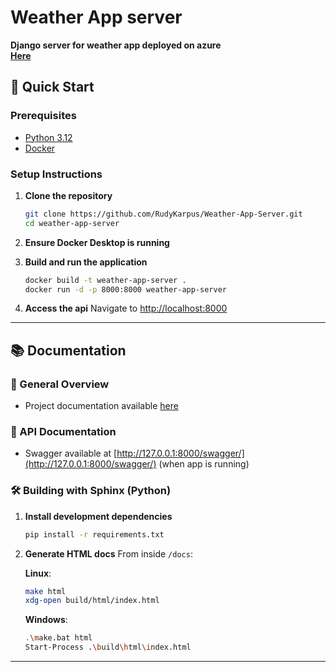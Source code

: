 # Weather App server
**Django server for weather app deployed on azure**<br>
**[Here](https://weatherupapp-efbkesfae4ggcmeu.uksouth-01.azurewebsites.net/)**


## 🚀 Quick Start

### Prerequisites

* [Python 3.12](https://www.python.org/downloads/)
* [Docker](https://www.docker.com/)

### Setup Instructions

1. **Clone the repository**

   ```bash
   git clone https://github.com/RudyKarpus/Weather-App-Server.git
   cd weather-app-server
   ```

2. **Ensure Docker Desktop is running**

3. **Build and run the application**

   ```bash
   docker build -t weather-app-server .
   docker run -d -p 8000:8000 weather-app-server
   ```

4. **Access the api**
   Navigate to [http://localhost:8000](http://localhost:8000)

---

<a name="documentation"></a>

## 📚 Documentation

### 🧠 General Overview

* Project documentation available [here](https://rudykarpus.github.io/Weather-App-Server/)

### 🧪 API Documentation

* Swagger available at [http://127.0.0.1:8000/swagger/](http://127.0.0.1:8000/swagger/) (when app is running)

### 🛠️ Building with Sphinx (Python)

1. **Install development dependencies**

   ```bash
   pip install -r requirements.txt
   ```

2. **Generate HTML docs**
   From inside `/docs`:

   **Linux**:

   ```bash
   make html
   xdg-open build/html/index.html
   ```

   **Windows**:

   ```bash
   .\make.bat html
   Start-Process .\build\html\index.html
   ```

---


